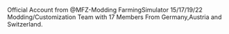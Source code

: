 Official Account from @MFZ-Modding 
FarmingSimulator 15/17/19/22 
Modding/Customization Team with 17 Members From Germany,Austria and Switzerland.

<!---
MFZ-Modding/MFZ-Modding is a ✨ special ✨ repository because its `README.md` (this file) appears on your GitHub profile.
You can click the Preview link to take a look at your changes.
--->

